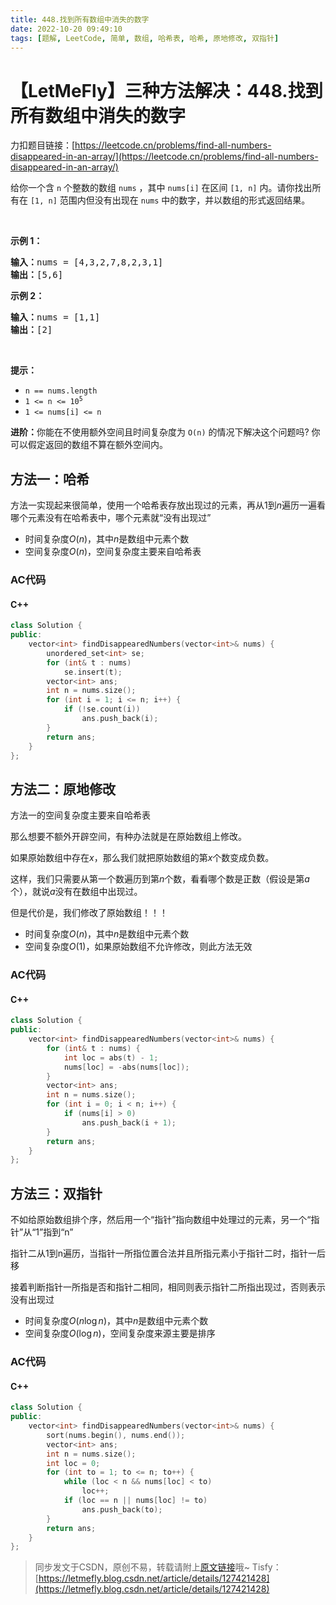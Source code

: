 ```yaml
---
title: 448.找到所有数组中消失的数字
date: 2022-10-20 09:49:10
tags: [题解, LeetCode, 简单, 数组, 哈希表, 哈希, 原地修改, 双指针]
---
```


# 【LetMeFly】三种方法解决：448.找到所有数组中消失的数字

力扣题目链接：[https://leetcode.cn/problems/find-all-numbers-disappeared-in-an-array/](https://leetcode.cn/problems/find-all-numbers-disappeared-in-an-array/)

<p>给你一个含 <code>n</code> 个整数的数组 <code>nums</code> ，其中 <code>nums[i]</code> 在区间 <code>[1, n]</code> 内。请你找出所有在 <code>[1, n]</code> 范围内但没有出现在 <code>nums</code> 中的数字，并以数组的形式返回结果。</p>

<p> </p>

<p><strong>示例 1：</strong></p>

<pre>
<strong>输入：</strong>nums = [4,3,2,7,8,2,3,1]
<strong>输出：</strong>[5,6]
</pre>

<p><strong>示例 2：</strong></p>

<pre>
<strong>输入：</strong>nums = [1,1]
<strong>输出：</strong>[2]
</pre>

<p> </p>

<p><strong>提示：</strong></p>

<ul>
	<li><code>n == nums.length</code></li>
	<li><code>1 <= n <= 10<sup>5</sup></code></li>
	<li><code>1 <= nums[i] <= n</code></li>
</ul>

<p><strong>进阶：</strong>你能在不使用额外空间且时间复杂度为<em> </em><code>O(n)</code><em> </em>的情况下解决这个问题吗? 你可以假定返回的数组不算在额外空间内。</p>


    
## 方法一：哈希

方法一实现起来很简单，使用一个哈希表存放出现过的元素，再从$1$到$n$遍历一遍看哪个元素没有在哈希表中，哪个元素就“没有出现过”

+ 时间复杂度$O(n)$，其中$n$是数组中元素个数
+ 空间复杂度$O(n)$，空间复杂度主要来自哈希表

### AC代码

#### C++

```cpp
class Solution {
public:
    vector<int> findDisappearedNumbers(vector<int>& nums) {
        unordered_set<int> se;
        for (int& t : nums)
            se.insert(t);
        vector<int> ans;
        int n = nums.size();
        for (int i = 1; i <= n; i++) {
            if (!se.count(i))
                ans.push_back(i);
        }
        return ans;
    }
};
```

## 方法二：原地修改

方法一的空间复杂度主要来自哈希表

那么想要不额外开辟空间，有种办法就是在原始数组上修改。

如果原始数组中存在$x$，那么我们就把原始数组的第$x$个数变成负数。

这样，我们只需要从第一个数遍历到第$n$个数，看看哪个数是正数（假设是第$a$个），就说$a$没有在数组中出现过。

但是代价是，我们修改了原始数组！！！

+ 时间复杂度$O(n)$，其中$n$是数组中元素个数
+ 空间复杂度$O(1)$，如果原始数组不允许修改，则此方法无效

### AC代码

#### C++

```cpp
class Solution {
public:
    vector<int> findDisappearedNumbers(vector<int>& nums) {
        for (int& t : nums) {
            int loc = abs(t) - 1;
            nums[loc] = -abs(nums[loc]);
        }
        vector<int> ans;
        int n = nums.size();
        for (int i = 0; i < n; i++) {
            if (nums[i] > 0)
                ans.push_back(i + 1);
        }
        return ans;
    }
};
```

## 方法三：双指针

不如给原始数组排个序，然后用一个“指针”指向数组中处理过的元素，另一个“指针”从“1”指到“n”

指针二从1到n遍历，当指针一所指位置合法并且所指元素小于指针二时，指针一后移

接着判断指针一所指是否和指针二相同，相同则表示指针二所指出现过，否则表示没有出现过

+ 时间复杂度$O(n\log n)$，其中$n$是数组中元素个数
+ 空间复杂度$O(\log n)$，空间复杂度来源主要是排序

### AC代码

#### C++

```cpp
class Solution {
public:
    vector<int> findDisappearedNumbers(vector<int>& nums) {
        sort(nums.begin(), nums.end());
        vector<int> ans;
        int n = nums.size();
        int loc = 0;
        for (int to = 1; to <= n; to++) {
            while (loc < n && nums[loc] < to)
                loc++;
            if (loc == n || nums[loc] != to)
                ans.push_back(to);
        }
        return ans;
    }
};
```

> 同步发文于CSDN，原创不易，转载请附上[原文链接](https://leetcode.letmefly.xyz/2022/10/20/LeetCode%200448.%E6%89%BE%E5%88%B0%E6%89%80%E6%9C%89%E6%95%B0%E7%BB%84%E4%B8%AD%E6%B6%88%E5%A4%B1%E7%9A%84%E6%95%B0%E5%AD%97/)哦~
> Tisfy：[https://letmefly.blog.csdn.net/article/details/127421428](https://letmefly.blog.csdn.net/article/details/127421428)
